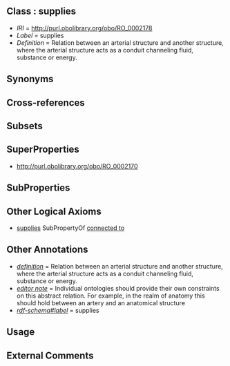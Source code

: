 
## Class : supplies

 * *IRI* = http://purl.obolibrary.org/obo/RO_0002178
 * *Label* = supplies
 * *Definition* = Relation between an arterial structure and another structure, where the arterial structure acts as a conduit channeling fluid, substance or energy.

## Synonyms


## Cross-references


## Subsets


## SuperProperties

 * <http://purl.obolibrary.org/obo/RO_0002170>

## SubProperties


## Other Logical Axioms

 * [supplies](../../RO/78/RO_0002178.md) SubPropertyOf [connected to](../../RO/70/RO_0002170.md)

## Other Annotations

 * *[definition](../../IAO/15/IAO_0000115.md)* = Relation between an arterial structure and another structure, where the arterial structure acts as a conduit channeling fluid, substance or energy.
 * *[editor note](../../IAO/16/IAO_0000116.md)* = Individual ontologies should provide their own constraints on this abstract relation. For example, in the realm of anatomy this should hold between an artery and an anatomical structure
 * *[rdf-schema#label](../../el/rdf-schema#label.md)* = supplies

## Usage


## External Comments

